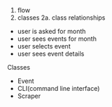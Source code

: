 1. flow
2. classes
    2a. class relationships

- user is asked for month
- user sees events for month
- user selects event
- user sees event details

Classes
- Event
- CLI(command line interface)
- Scraper